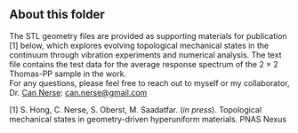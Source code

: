 ## About this folder

The STL geometry files are provided as supporting materials for publication [1] below, which explores evolving topological mechanical states in the continuum through vibration experiments and numerical analysis.
The text file contains the test data for the average response spectrum of the 2 $\times$ 2 Thomas-PP sample in the work.  
For any questions, please feel free to reach out to myself or my collaborator, Dr. [Can Nerse](https://scholar.google.co.kr/citations?user=D-5zkhAAAAAJ&hl=en): can.nerse@gmail.com

[1] S. Hong, C. Nerse, S. Oberst, M. Saadatfar. (*in press*). Topological mechanical states in geometry-driven hyperuniform materials. PNAS Nexus
